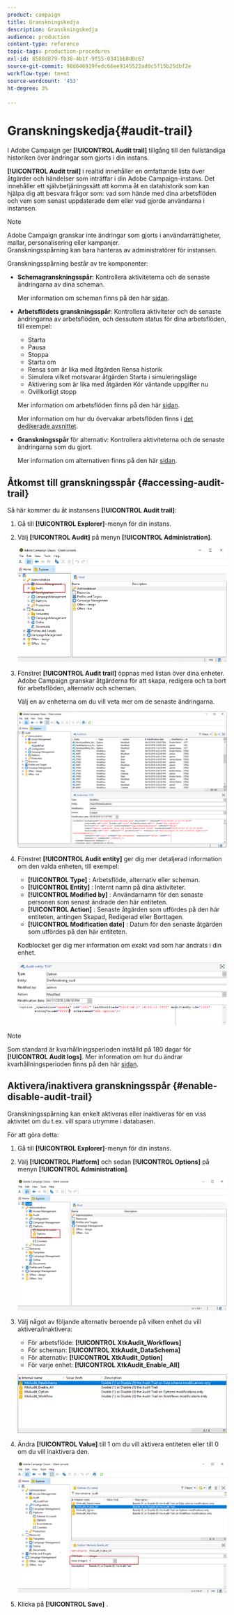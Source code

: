 ```yaml
---
product: campaign
title: Granskningskedja
description: Granskningskedja
audience: production
content-type: reference
topic-tags: production-procedures
exl-id: 8508d879-fb38-4b1f-9f55-0341bb8d0c67
source-git-commit: 98d646919fedc66ee9145522ad0c5f15b25dbf2e
workflow-type: tm+mt
source-wordcount: '453'
ht-degree: 3%

---
```


# Granskningskedja{#audit-trail}

I Adobe Campaign ger **[!UICONTROL Audit trail]** tillgång till den fullständiga historiken över ändringar som gjorts i din instans.

**[!UICONTROL Audit trail]** i realtid innehåller en omfattande lista över åtgärder och händelser som inträffar i din Adobe Campaign-instans. Det innehåller ett självbetjäningssätt att komma åt en datahistorik som kan hjälpa dig att besvara frågor som: vad som hände med dina arbetsflöden och vem som senast uppdaterade dem eller vad gjorde användarna i instansen.

>[!NOTE]
>
>Adobe Campaign granskar inte ändringar som gjorts i användarrättigheter, mallar, personalisering eller kampanjer.\
>Granskningsspårning kan bara hanteras av administratörer för instansen.

Granskningsspårning består av tre komponenter:

* **Schemagranskningsspår**: Kontrollera aktiviteterna och de senaste ändringarna av dina scheman.

   Mer information om scheman finns på den här [sidan](../../configuration/using/data-schemas.md).

* **Arbetsflödets granskningsspår**: Kontrollera aktiviteter och de senaste ändringarna av arbetsflöden, och dessutom status för dina arbetsflöden, till exempel:

   * Starta
   * Pausa
   * Stoppa
   * Starta om
   * Rensa som är lika med åtgärden Rensa historik
   * Simulera vilket motsvarar åtgärden Starta i simuleringsläge
   * Aktivering som är lika med åtgärden Kör väntande uppgifter nu
   * Ovillkorligt stopp

   Mer information om arbetsflöden finns på den här [sidan](../../workflow/using/about-workflows.md).

   Mer information om hur du övervakar arbetsflöden finns i [det dedikerade avsnittet](../../workflow/using/monitoring-workflow-execution.md).

* **Granskningsspår** för alternativ: Kontrollera aktiviteterna och de senaste ändringarna som du gjort.

   Mer information om alternativen finns på den här [sidan](../../installation/using/configuring-campaign-options.md).

## Åtkomst till granskningsspår {#accessing-audit-trail}

Så här kommer du åt instansens **[!UICONTROL Audit trail]**:

1. Gå till **[!UICONTROL Explorer]**-menyn för din instans.
1. Välj **[!UICONTROL Audit]** på menyn **[!UICONTROL Administration]**.

   ![](assets/audit_trail_1.png)

1. Fönstret **[!UICONTROL Audit trail]** öppnas med listan över dina enheter. Adobe Campaign granskar åtgärderna för att skapa, redigera och ta bort för arbetsflöden, alternativ och scheman.

   Välj en av enheterna om du vill veta mer om de senaste ändringarna.

   ![](assets/audit_trail_2.png)

1. Fönstret **[!UICONTROL Audit entity]** ger dig mer detaljerad information om den valda enheten, till exempel:

   * **[!UICONTROL Type]** : Arbetsflöde, alternativ eller scheman.
   * **[!UICONTROL Entity]** : Internt namn på dina aktiviteter.
   * **[!UICONTROL Modified by]** : Användarnamn för den senaste personen som senast ändrade den här entiteten.
   * **[!UICONTROL Action]** : Senaste åtgärden som utfördes på den här entiteten, antingen Skapad, Redigerad eller Borttagen.
   * **[!UICONTROL Modification date]** : Datum för den senaste åtgärden som utfördes på den här entiteten.

   Kodblocket ger dig mer information om exakt vad som har ändrats i din enhet.

   ![](assets/audit_trail_3.png)

>[!NOTE]
>
>Som standard är kvarhållningsperioden inställd på 180 dagar för **[!UICONTROL Audit logs]**. Mer information om hur du ändrar kvarhållningsperioden finns på den här [sidan](../../production/using/database-cleanup-workflow.md#deployment-wizard).

## Aktivera/inaktivera granskningsspår {#enable-disable-audit-trail}

Granskningsspårning kan enkelt aktiveras eller inaktiveras för en viss aktivitet om du t.ex. vill spara utrymme i databasen.

För att göra detta:

1. Gå till **[!UICONTROL Explorer]**-menyn för din instans.
1. Välj **[!UICONTROL Platform]** och sedan **[!UICONTROL Options]** på menyn **[!UICONTROL Administration]**.

   ![](assets/audit_trail_4.png)

1. Välj något av följande alternativ beroende på vilken enhet du vill aktivera/inaktivera:

   * För arbetsflöde: **[!UICONTROL XtkAudit_Workflows]**
   * För scheman: **[!UICONTROL XtkAudit_DataSchema]**
   * För alternativ: **[!UICONTROL XtkAudit_Option]**
   * För varje enhet: **[!UICONTROL XtkAudit_Enable_All]**

   ![](assets/audit_trail_5.png)

1. Ändra **[!UICONTROL Value]** till 1 om du vill aktivera entiteten eller till 0 om du vill inaktivera den.

   ![](assets/audit_trail_6.png)

1. Klicka på **[!UICONTROL Save]** .
